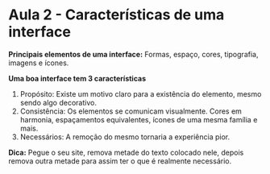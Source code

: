 # Aula 2 - Características de uma interface

**Principais elementos de uma interface:** Formas, espaço, cores, tipografia, imagens e ícones.

**Uma boa interface tem 3 características**

  1. Propósito: Existe um motivo claro para a existência do elemento, mesmo sendo algo decorativo.
  2. Consistência: Os elementos se comunicam visualmente. Cores em harmonia, espaçamentos equivalentes, ícones de uma mesma família e mais.
  3. Necessários: A remoção do mesmo tornaria a experiência pior.

**Dica:** Pegue o seu site, remova metade do texto colocado nele, depois remova outra metade para assim ter o que é realmente necessário.